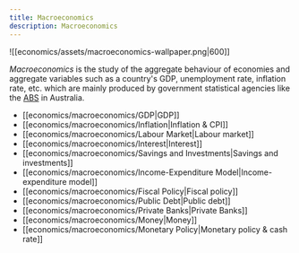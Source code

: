 ```yaml
---
title: Macroeconomics
description: Macroeconomics
---
```


![[economics/assets/macroeconomics-wallpaper.png|600]]

*Macroeconomics* is the study of the aggregate behaviour of economies and aggregate variables such as a country's GDP, unemployment rate, inflation rate, etc. which are mainly produced by government statistical agencies like the [ABS](https://www.abs.gov.au/) in Australia.

- [[economics/macroeconomics/GDP|GDP]]
- [[economics/macroeconomics/Inflation|Inflation & CPI]]
- [[economics/macroeconomics/Labour Market|Labour market]]
- [[economics/macroeconomics/Interest|Interest]]
- [[economics/macroeconomics/Savings and Investments|Savings and investments]]
- [[economics/macroeconomics/Income-Expenditure Model|Income-expenditure model]]
- [[economics/macroeconomics/Fiscal Policy|Fiscal policy]]
- [[economics/macroeconomics/Public Debt|Public debt]]
- [[economics/macroeconomics/Private Banks|Private Banks]]
- [[economics/macroeconomics/Money|Money]]
- [[economics/macroeconomics/Monetary Policy|Monetary policy & cash rate]]
